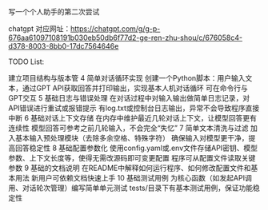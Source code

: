 写一个个人助手的第二次尝试

chatgpt 对应网址：https://chatgpt.com/g/g-p-676aa61097108191b030eb50db6f77d2-ge-ren-zhu-shou/c/676058c4-d378-8003-8bb0-17dc7564646e

TODO List:

建立项目结构与版本管
4	简单对话循环实现	创建一个Python脚本：用户输入文本，通过GPT API获取回答并打印输出，实现基本人机对话循环	可在命令行与GPT交互
5	基础日志与错误处理	在对话过程中对输入输出做简单日志记录，对API错误进行重试或报错提示	有log.txt或控制台日志输出，异常不会导致程序直接中断
6	基础对话上下文存储	在内存中维护最近几轮对话上下文，让模型回答更有连续性	模型回答可参考之前几轮输入，不会完全“失忆”
7	简单文本清洗与过滤	加入基本输入预处理模块（去除多余空格、特殊字符）	确保输入对模型更干净，提高回答稳定性
8	基础配置参数化	使用config.yaml或.env文件存储API密钥、模型参数、上下文长度等，使得无需改源码即可变更配置	程序可从配置文件读取关键参数
9	基础的文档说明	在README中解释如何运行程序、如何修改配置文件和基本用法	新用户可依赖文档快速上手
10	基础测试用例	为核心函数（如发起API调用、对话轮次管理）编写简单单元测试	tests/目录下有基本测试用例，保证功能稳定性